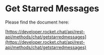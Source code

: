 # Get Starred Messages

Please find the document here: 

[https://developer.rocket.chat/api/rest-api/methods/chat/getstarredmessages](https://developer.rocket.chat/api/rest-api/methods/chat/getstarredmessages)

